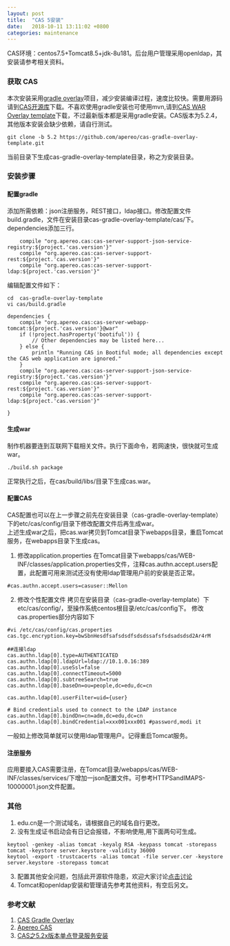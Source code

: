 ```yaml
---
layout: post
title:  "CAS 5安装"
date:   2018-10-11 13:11:02 +0800
categories: maintenance
---
```





CAS环境：centos7.5+Tomcat8.5+jdk-8u181。后台用户管理采用openldap，其安装请参考相关资料。

### 获取 CAS 
本次安装采用[gradle overlay](https://github.com/apereo/cas-gradle-overlay-template)项目，减少安装编译过程，速度比较快。需要用源码请到[CAS开源库](https://github.com/apereo/cas)下载。不喜欢使用gradle安装也可使用mvn,请到[CAS WAR Overlay template](https://github.com/apereo/cas-overlay-template)下载，不过最新版本都是采用gradle安装。CAS版本为5.2.4，其他版本安装会缺少依赖，请自行测试。

```
git clone -b 5.2 https://github.com/apereo/cas-gradle-overlay-template.git
```
当前目录下生成cas-gradle-overlay-template目录，称之为安装目录。

### 安装步骤

#### 配置gradle
添加所需依赖：json注册服务，REST接口，ldap接口。修改配置文件build.gradle，文件在安装目录cas-gradle-overlay-template/cas/下。dependencies添加三行。
```
    compile "org.apereo.cas:cas-server-support-json-service-registry:${project.'cas.version'}"
    compile "org.apereo.cas:cas-server-support-rest:${project.'cas.version'}"
    compile "org.apereo.cas:cas-server-support-ldap:${project.'cas.version'}"

```
编辑配置文件如下：
```
cd  cas-gradle-overlay-template
vi cas/build.gradle
```
```
dependencies {
    compile "org.apereo.cas:cas-server-webapp-tomcat:${project.'cas.version'}@war"
    if (!project.hasProperty('bootiful')) {
        // Other dependencies may be listed here...
    } else {
        println "Running CAS in Bootiful mode; all dependencies except the CAS web application are ignored."
    }
    compile "org.apereo.cas:cas-server-support-json-service-registry:${project.'cas.version'}"
    compile "org.apereo.cas:cas-server-support-rest:${project.'cas.version'}"
    compile "org.apereo.cas:cas-server-support-ldap:${project.'cas.version'}"

}
```

#### 生成war
制作机器要连到互联网下载相关文件。执行下面命令，若网速快，很快就可生成war。
```
./build.sh package
```
正常执行之后，在cas/build/libs/目录下生成cas.war。

#### 配置CAS
CAS配置也可以在上一步骤之前先在安装目录（cas-gradle-overlay-template）下的etc/cas/config/目录下修改配置文件后再生成war。  
上述生成war之后，把cas.war拷贝到Tomcat目录下webapps目录，重启Tomcat服务，在webapps目录下生成cas。  

1. 修改application.properties
在Tomcat目录下webapps/cas/WEB-INF/classes/application.properties文件，注释cas.authn.accept.users配置，此配置可用来测试还没有使用ldap管理用户前的安装是否正常。
```
#cas.authn.accept.users=casuser::Mellon
```
2. 修改个性配置文件
拷贝在安装目录（cas-gradle-overlay-template）下etc/cas/config/，至操作系统centos根目录/etc/cas/config下。
修改cas.properties部分内容如下

```
#vi /etc/cas/config/cas.properties
cas.tgc.encryption.key=bwSbnHesdfsafsdsdfsdsdssafsfsdsadsdsd2Ar4rM

##连接ldap
cas.authn.ldap[0].type=AUTHENTICATED
cas.authn.ldap[0].ldapUrl=ldap://10.1.0.16:389
cas.authn.ldap[0].useSsl=false
cas.authn.ldap[0].connectTimeout=5000
cas.authn.ldap[0].subtreeSearch=true
cas.authn.ldap[0].baseDn=ou=people,dc=edu,dc=cn

cas.authn.ldap[0].userFilter=uid={user}

# Bind credentials used to connect to the LDAP instance
cas.authn.ldap[0].bindDn=cn=adm,dc=edu,dc=cn
cas.authn.ldap[0].bindCredential=xxx001xxx001 #password,modi it

```
一般如上修改简单就可以使用ldap管理用户。记得重启Tomcat服务。


#### 注册服务
应用要接入CAS需要注册，在Tomcat目录/webapps/cas/WEB-INF/classes/services/下增加一json配置文件。可参考HTTPSandIMAPS-10000001.json文件配置。



### 其他
1. edu.cn是一个测试域名，请根据自己的域名自行更改。
2. 没有生成证书启动会有日记会报错，不影响使用,用下面两句可生成。
```
keytool -genkey -alias tomcat -keyalg RSA -keypass tomcat -storepass tomcat -keystore server.keystore -validity 36000
keytool -export -trustcacerts -alias tomcat -file server.cer -keystore server.keystore -storepass tomcat
```
3. 配置其他安全问题，包括此开源软件隐患，欢迎大家讨论[点击讨论](https://github.com/abanger/abanger.github.io/issues)
4. Tomcat和openldap安装和管理请先参考其他资料，有空后另文。

### 参考文献
1. [CAS Gradle Overlay](https://github.com/apereo/cas-gradle-overlay-template)  
2. [Apereo CAS](https://github.com/apereo/cas)  
3. [CAS之5.2x版本单点登录服务安装](https://blog.csdn.net/yelllowcong/article/details/78805420)  


